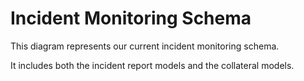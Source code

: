 Incident Monitoring Schema
==============
This diagram represents our current incident monitoring schema.

It includes both the incident report models and the collateral models.


